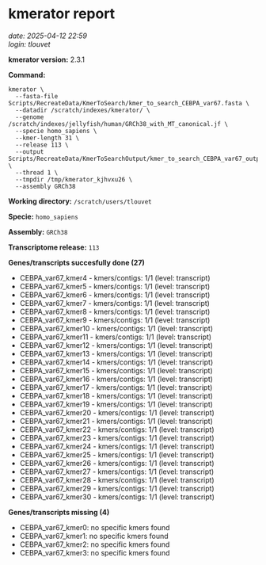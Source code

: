 # kmerator report
*date: 2025-04-12 22:59*  
*login: tlouvet*

**kmerator version:** 2.3.1

**Command:**

```
kmerator \
  --fasta-file Scripts/RecreateData/KmerToSearch/kmer_to_search_CEBPA_var67.fasta \
  --datadir /scratch/indexes/kmerator/ \
  --genome /scratch/indexes/jellyfish/human/GRCh38_with_MT_canonical.jf \
  --specie homo_sapiens \
  --kmer-length 31 \
  --release 113 \
  --output Scripts/RecreateData/KmerToSearchOutput/kmer_to_search_CEBPA_var67_output \
  --thread 1 \
  --tmpdir /tmp/kmerator_kjhvxu26 \
  --assembly GRCh38
```

**Working directory:** `/scratch/users/tlouvet`

**Specie:** `homo_sapiens`

**Assembly:** `GRCh38`

**Transcriptome release:** `113`

**Genes/transcripts succesfully done (27)**

- CEBPA_var67_kmer4 - kmers/contigs: 1/1 (level: transcript)
- CEBPA_var67_kmer5 - kmers/contigs: 1/1 (level: transcript)
- CEBPA_var67_kmer6 - kmers/contigs: 1/1 (level: transcript)
- CEBPA_var67_kmer7 - kmers/contigs: 1/1 (level: transcript)
- CEBPA_var67_kmer8 - kmers/contigs: 1/1 (level: transcript)
- CEBPA_var67_kmer9 - kmers/contigs: 1/1 (level: transcript)
- CEBPA_var67_kmer10 - kmers/contigs: 1/1 (level: transcript)
- CEBPA_var67_kmer11 - kmers/contigs: 1/1 (level: transcript)
- CEBPA_var67_kmer12 - kmers/contigs: 1/1 (level: transcript)
- CEBPA_var67_kmer13 - kmers/contigs: 1/1 (level: transcript)
- CEBPA_var67_kmer14 - kmers/contigs: 1/1 (level: transcript)
- CEBPA_var67_kmer15 - kmers/contigs: 1/1 (level: transcript)
- CEBPA_var67_kmer16 - kmers/contigs: 1/1 (level: transcript)
- CEBPA_var67_kmer17 - kmers/contigs: 1/1 (level: transcript)
- CEBPA_var67_kmer18 - kmers/contigs: 1/1 (level: transcript)
- CEBPA_var67_kmer19 - kmers/contigs: 1/1 (level: transcript)
- CEBPA_var67_kmer20 - kmers/contigs: 1/1 (level: transcript)
- CEBPA_var67_kmer21 - kmers/contigs: 1/1 (level: transcript)
- CEBPA_var67_kmer22 - kmers/contigs: 1/1 (level: transcript)
- CEBPA_var67_kmer23 - kmers/contigs: 1/1 (level: transcript)
- CEBPA_var67_kmer24 - kmers/contigs: 1/1 (level: transcript)
- CEBPA_var67_kmer25 - kmers/contigs: 1/1 (level: transcript)
- CEBPA_var67_kmer26 - kmers/contigs: 1/1 (level: transcript)
- CEBPA_var67_kmer27 - kmers/contigs: 1/1 (level: transcript)
- CEBPA_var67_kmer28 - kmers/contigs: 1/1 (level: transcript)
- CEBPA_var67_kmer29 - kmers/contigs: 1/1 (level: transcript)
- CEBPA_var67_kmer30 - kmers/contigs: 1/1 (level: transcript)


**Genes/transcripts missing (4)**

- CEBPA_var67_kmer0: no specific kmers found
- CEBPA_var67_kmer1: no specific kmers found
- CEBPA_var67_kmer2: no specific kmers found
- CEBPA_var67_kmer3: no specific kmers found
